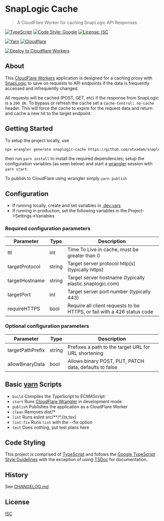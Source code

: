 # SnapLogic Cache

> A CloudFlare Worker for caching SnapLogic API Responses

[![TypeScript](https://badgen.net/badge/icon/typescript?icon=typescript&label)](https://www.typescriptlang.org)
[![Code Style: Google](https://img.shields.io/badge/code%20style-google-blueviolet.svg)](https://github.com/google/gts)
[![License: ISC](https://img.shields.io/badge/License-ISC-blue.svg)](https://choosealicense.com/licenses/isc)

[![Yarn](https://img.shields.io/badge/yarn-%232C8EBB.svg?style=for-the-badge&logo=yarn&logoColor=white)](https://yarnpkg.com)
[![Cloudflare](https://img.shields.io/badge/Cloudflare-F38020?style=for-the-badge&logo=Cloudflare&logoColor=white)](https://workers.dev)

[![Deploy to Cloudflare Workers](https://deploy.workers.cloudflare.com/button)](https://deploy.workers.cloudflare.com/?url=https://github.com/atxadam/snaplogic-cache)

## About

This [CloudFlare Workers](https://workers.dev) application is designed for a
caching proxy with [SnapLogic](https://www.snaplogic.com) to save on requests to
API endpoints if the data is frequently accessed and infrequently changed.

All requests will be cached (POST, GET, etc) if the response from SnapLogic is a
`200 OK`. To bypass or refresh the cache set a `Cache-Control: no-cache` header.
This will force the cache to expire for the request data and return and cache a new
hit to the target endpoint.

## Getting Started

To setup the project locally, use

```sh
npx wrangler generate snaplogic-cache https://github.com/atxadam/snaplogic-cache
```

then run `yarn install` to install the required dependencies; setup the configuration
variables (as seen below) and start a [wrangler](https://developers.cloudflare.com/workers/wrangler/)
session with `yarn start`.

To publish to CloudFlare using wrangler simply `yarn publish`

## Configuration

- If running locally, create and set variables in [.dev.vars](.dev.vars)
- If running in production, set the following variables in the Project->Settings->Variables

### Required configuration parameters

| Parameter | Type | Description |
| --- | --- | --- |
| ttl | int | Time To Live in cache, must be greater than 0
| targetProtocol | string | Target server protocol http[s] (typically https) |
| targetHostname | string | Target server hostname (typically elastic.snaplogic.com) |
| targetPort | int | Target server port number (typically 443) |
| requireHTTPS | bool | Require all client requests to be HTTPS, or fail with a 426 status code |

### Optional configuration parameters

| Parameter | Type | Description |
| --- | --- | --- |
| targetPathPrefix | string | Prefixes a path to the target URL for URL shortening |
| allowBinaryData | bool | Allows binary POST, PUT, PATCH data, defaults to false |

## Basic [yarn](https://yarnpkg.com) Scripts

- `build` Compiles the TypeScript to ECMAScript
- `start` Runs [CloudFlare Wrangler](https://developers.cloudflare.com/workers/wrangler/)
   in development mode
- `publish` Publishes the application as a CloudFlare Worker
- `clean` Removes dist/*
- `lint` Runs eslint src/**/*.{ts,tsx}
- `lint:fix` Runs `lint` with the --fix option
- `test` Does nothing, put test plans here

## Code Styling

This project is comprised of [TypeScript](https://www.typescriptlang.org) and
follows the [Google TypeScript Style Guidelines](https://google.github.io/styleguide/tsguide.html)
with the exception of using [TSDoc](https://tsdoc.org) for documentation.

## History

See [CHANGELOG.md](CHANGELOG.md)

## License

[ISC](https://choosealicense.com/licenses/isc)

